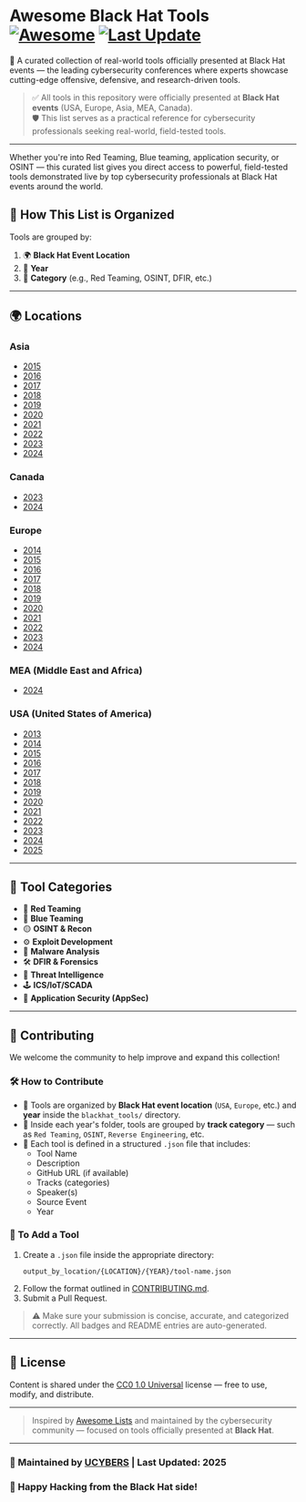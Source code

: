 # Awesome Black Hat Tools [![Awesome](https://awesome.re/badge.svg)](https://awesome.re) [![Last Update](https://img.shields.io/badge/Updated-June%202025-blue)](https://github.com/UCYBERS/Awesome-BlackHat-Tools)

🚀 A curated collection of real-world tools officially presented at Black Hat events — the leading cybersecurity conferences where experts showcase cutting-edge offensive, defensive, and research-driven tools.

> ✅ All tools in this repository were officially presented at **Black Hat events** (USA, Europe, Asia, MEA, Canada).  
> 🛡️ This list serves as a practical reference for cybersecurity professionals seeking real-world, field-tested tools.

---
Whether you're into Red Teaming, Blue teaming, application security, or OSINT — this curated list gives you direct access to powerful, field-tested tools demonstrated live by top cybersecurity professionals at Black Hat events around the world.

## 📌 How This List is Organized

Tools are grouped by:
1. 🌍 **Black Hat Event Location**  
2. 📅 **Year**
3. 🎯 **Category** (e.g., Red Teaming, OSINT, DFIR, etc.)

---
## 🌍 Locations

### Asia
- [2015](blackhat_tools/Asia/2015/README.md)
- [2016](blackhat_tools/Asia/2016/README.md)
- [2017](blackhat_tools/Asia/2017/README.md)
- [2018](blackhat_tools/Asia/2018/README.md)
- [2019](blackhat_tools/Asia/2019/README.md)
- [2020](blackhat_tools/Asia/2020/README.md)
- [2021](blackhat_tools/Asia/2021/README.md)
- [2022](blackhat_tools/Asia/2022/README.md)
- [2023](blackhat_tools/Asia/2023/README.md)
- [2024](blackhat_tools/Asia/2024/README.md)

### Canada
- [2023](blackhat_tools/Canada/2023/README.md)
- [2024](blackhat_tools/Canada/2024/README.md)

### Europe
- [2014](blackhat_tools/Europe/2014/README.md)
- [2015](blackhat_tools/Europe/2015/README.md)
- [2016](blackhat_tools/Europe/2016/README.md)
- [2017](blackhat_tools/Europe/2017/README.md)
- [2018](blackhat_tools/Europe/2018/README.md)
- [2019](blackhat_tools/Europe/2019/README.md)
- [2020](blackhat_tools/Europe/2020/README.md)
- [2021](blackhat_tools/Europe/2021/README.md)
- [2022](blackhat_tools/Europe/2022/README.md)
- [2023](blackhat_tools/Europe/2023/README.md)
- [2024](blackhat_tools/Europe/2024/README.md)

### MEA (Middle East and Africa)
- [2024](blackhat_tools/MEA/2024/README.md)

### USA (United States of America)
- [2013](blackhat_tools/USA/2013/README.md)
- [2014](blackhat_tools/USA/2014/README.md)
- [2015](blackhat_tools/USA/2015/README.md)
- [2016](blackhat_tools/USA/2016/README.md)
- [2017](blackhat_tools/USA/2017/README.md)
- [2018](blackhat_tools/USA/2018/README.md)
- [2019](blackhat_tools/USA/2019/README.md)
- [2020](blackhat_tools/USA/2020/README.md)
- [2021](blackhat_tools/USA/2021/README.md)
- [2022](blackhat_tools/USA/2022/README.md)
- [2023](blackhat_tools/USA/2023/README.md)
- [2024](blackhat_tools/USA/2024/README.md)
- [2025](blackhat_tools/USA/2025/README.md)
---
## 🎯 Tool Categories

- 🔴 **Red Teaming**
- 🔵 **Blue Teaming**
- 🟡 **OSINT & Recon**
- ⚙️ **Exploit Development**
- 🧪 **Malware Analysis**
- 🛠️ **DFIR & Forensics**
- 🧠 **Threat Intelligence**
- 🕹️ **ICS/IoT/SCADA**
- 🔐 **Application Security (AppSec)**
---

## 🧩 Contributing

We welcome the community to help improve and expand this collection!

### 🛠 How to Contribute

- 📁 Tools are organized by **Black Hat event location** (`USA`, `Europe`, etc.) and **year** inside the `blackhat_tools/` directory.
- 🧠 Inside each year's folder, tools are grouped by **track category** — such as `Red Teaming`, `OSINT`, `Reverse Engineering`, etc.
- 📝 Each tool is defined in a structured `.json` file that includes:
  - Tool Name
  - Description
  - GitHub URL (if available)
  - Tracks (categories)
  - Speaker(s)
  - Source Event
  - Year

### 📄 To Add a Tool

1. Create a `.json` file inside the appropriate directory:
   ```
   output_by_location/{LOCATION}/{YEAR}/tool-name.json
   ```
2. Follow the format outlined in [CONTRIBUTING.md](CONTRIBUTING.md).
3. Submit a Pull Request.

> ⚠️ Make sure your submission is concise, accurate, and categorized correctly. All badges and README entries are auto-generated.

---

## 📜 License

Content is shared under the [CC0 1.0 Universal](LICENSE) license — free to use, modify, and distribute.

---

> Inspired by [Awesome Lists](https://awesome.re) and maintained by the cybersecurity community — focused on tools officially presented at **Black Hat**.

---

### 🔧 Maintained by [UCYBERS](https://ucybers.com/) | Last Updated: 2025

### 🎩 Happy Hacking from the Black Hat side!
